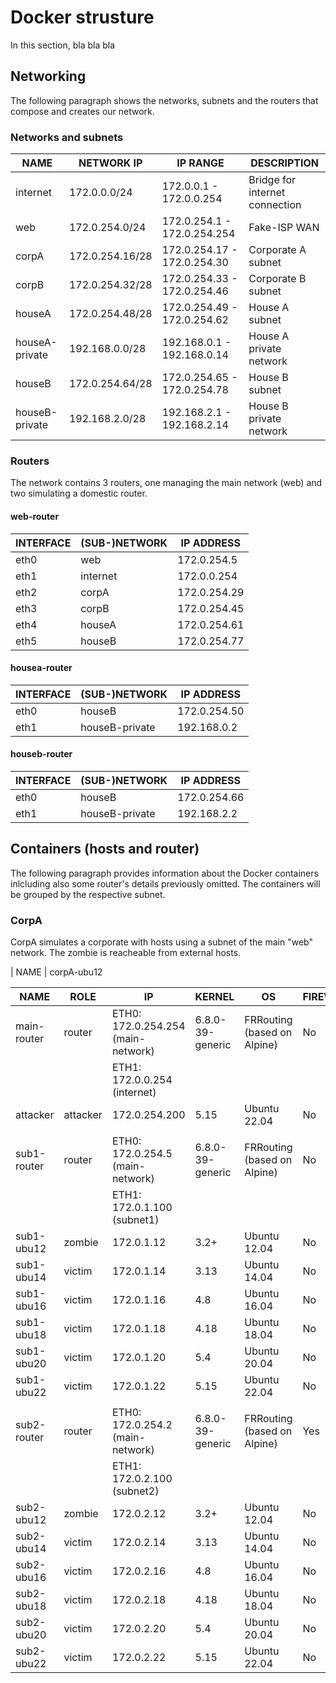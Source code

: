 # Docker strusture
In this section, bla bla bla

## Networking
The following paragraph shows the networks, subnets and the routers that compose and creates our network.
### Networks and subnets
| NAME           | NETWORK IP      | IP RANGE                    | DESCRIPTION                    |
|----------------|-----------------|-----------------------------|--------------------------------|
| internet       | 172.0.0.0/24    | 172.0.0.1 - 172.0.0.254     | Bridge for internet connection |
| web            | 172.0.254.0/24  | 172.0.254.1 - 172.0.254.254 | Fake-ISP WAN               |
| corpA          | 172.0.254.16/28 | 172.0.254.17 - 172.0.254.30 | Corporate A subnet             |
| corpB          | 172.0.254.32/28 | 172.0.254.33 - 172.0.254.46 | Corporate B subnet             |
| houseA         | 172.0.254.48/28 | 172.0.254.49 - 172.0.254.62 | House A subnet                 |
| houseA-private | 192.168.0.0/28  | 192.168.0.1 - 192.168.0.14  | House A private network        |
| houseB         | 172.0.254.64/28 | 172.0.254.65 - 172.0.254.78 | House B subnet                 |
| houseB-private | 192.168.2.0/28  | 192.168.2.1 - 192.168.2.14  | House B private network        |

### Routers
The network contains 3 routers, one managing the main network (web) and two simulating a domestic router. 

#### web-router

| INTERFACE | (SUB-)NETWORK  | IP ADDRESS   | 
|-----------|----------------|--------------|
| eth0      | web            | 172.0.254.5  |
| eth1      | internet       | 172.0.0.254  |
| eth2      | corpA          | 172.0.254.29 |
| eth3      | corpB          | 172.0.254.45 |
| eth4      | houseA         | 172.0.254.61 |
| eth5      | houseB         | 172.0.254.77 |


#### housea-router
| INTERFACE | (SUB-)NETWORK  | IP ADDRESS   | 
|-----------|----------------|--------------|
| eth0      | houseB         | 172.0.254.50 |
| eth1      | houseB-private | 192.168.0.2  |

#### houseb-router
| INTERFACE | (SUB-)NETWORK  | IP ADDRESS   | 
|-----------|----------------|--------------|
| eth0      | houseB         | 172.0.254.66 |
| eth1      | houseB-private | 192.168.2.2  |


## Containers (hosts and router)
The following paragraph provides information about the Docker containers inlcluding also some router's details previously omitted. The containers will be grouped by the respective subnet.

### CorpA
CorpA simulates a corporate with hosts using a subnet of the main "web" network. The zombie is reacheable from external hosts.

| NAME
| corpA-ubu12 


| NAME         | ROLE    | IP                                      | KERNEL         | OS                             | FIREWALL |
|--------------|---------|-----------------------------------------|----------------|--------------------------------|----------|
| main-router  | router  | ETH0: 172.0.254.254 (main-network)       | 6.8.0-39-generic | FRRouting (based on Alpine)   | No       |
|              |         | ETH1: 172.0.0.254 (internet)             |                |                                |          |
| attacker     | attacker| 172.0.254.200                            | 5.15           | Ubuntu 22.04                   | No       |
|              |         |                                         |                |                                |          |
| sub1-router  | router  | ETH0: 172.0.254.5 (main-network)         | 6.8.0-39-generic | FRRouting (based on Alpine)   | No       |
|              |         | ETH1: 172.0.1.100 (subnet1)              |                |                                |          |
| sub1-ubu12   | zombie  | 172.0.1.12                               | 3.2+           | Ubuntu 12.04                  | No       |
| sub1-ubu14   | victim  | 172.0.1.14                               | 3.13           | Ubuntu 14.04                  | No       |
| sub1-ubu16   | victim  | 172.0.1.16                               | 4.8            | Ubuntu 16.04                  | No       |
| sub1-ubu18   | victim  | 172.0.1.18                               | 4.18           | Ubuntu 18.04                  | No       |
| sub1-ubu20   | victim  | 172.0.1.20                               | 5.4            | Ubuntu 20.04                  | No       |
| sub1-ubu22   | victim  | 172.0.1.22                               | 5.15           | Ubuntu 22.04                  | No       |
|              |         |                                         |                |                                |          |
| sub2-router  | router  | ETH0: 172.0.254.2 (main-network)         | 6.8.0-39-generic | FRRouting (based on Alpine)   | Yes      |
|              |         | ETH1: 172.0.2.100 (subnet2)              |                |                                |          |
| sub2-ubu12   | zombie  | 172.0.2.12                               | 3.2+           | Ubuntu 12.04                  | No       |
| sub2-ubu14   | victim  | 172.0.2.14                               | 3.13           | Ubuntu 14.04                  | No       |
| sub2-ubu16   | victim  | 172.0.2.16                               | 4.8            | Ubuntu 16.04                  | No       |
| sub2-ubu18   | victim  | 172.0.2.18                               | 4.18           | Ubuntu 18.04                  | No       |
| sub2-ubu20   | victim  | 172.0.2.20                               | 5.4            | Ubuntu 20.04                  | No       |
| sub2-ubu22   | victim  | 172.0.2.22                               | 5.15           | Ubuntu 22.04                  | No       |
